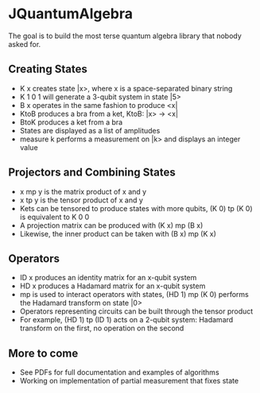 # JQuantumAlgebra

The goal is to build the most terse quantum algebra library that nobody asked for.

## Creating States
- K x creates state |x>, where x is a space-separated binary string
- K 1 0 1 will generate a 3-qubit system in state |5>
- B x operates in the same fashion to produce <x|
- KtoB produces a bra from a ket, KtoB: |x> -> <x|
- BtoK produces a ket from a bra
- States are displayed as a list of amplitudes
- measure k performs a measurement on |k> and displays an integer value

## Projectors and Combining States
- x mp y is the matrix product of x and y
- x tp y is the tensor product of x and y
- Kets can be tensored to produce states with more qubits, (K 0) tp (K 0) is equivalent to K 0 0
- A projection matrix can be produced with (K x) mp (B x)
- Likewise, the inner product can be taken with (B x) mp (K x)

## Operators
- ID x produces an identity matrix for an x-qubit system
- HD x produces a Hadamard matrix for an x-qubit system
- mp is used to interact operators with states, (HD 1) mp (K 0) performs the Hadamard transform on state |0>
- Operators representing circuits can be built through the tensor product
- For example, (HD 1) tp (ID 1) acts on a 2-qubit system: Hadamard transform on the first, no operation on the second

## More to come
- See PDFs for full documentation and examples of algorithms
- Working on implementation of partial measurement that fixes state
